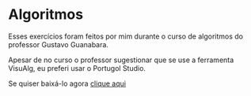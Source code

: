 # Algoritmos
 Esses exercícios foram feitos por mim durante o curso de algoritmos do professor Gustavo Guanabara.

 Apesar de no curso o professor sugestionar que se use a ferramenta VisuAlg, eu preferi usar o Portugol Studio.

 Se quiser baixá-lo agora [clique aqui](http://lite.acad.univali.br/portugol/)
 
